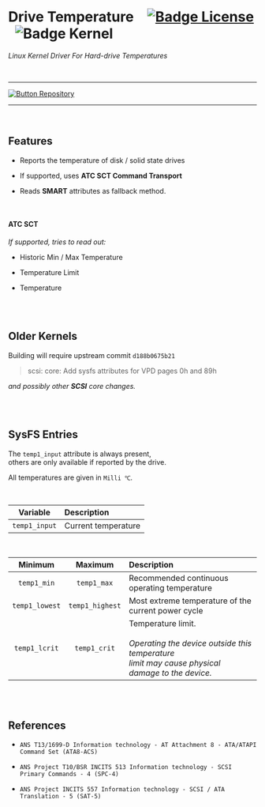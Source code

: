 
# Drive Temperature [![Badge License]][License] ![Badge Kernel]

*Linux Kernel Driver For Hard-drive Temperatures*

<br>

---

[![Button Repository]][Repository]

---

<br>

## Features

- Reports the temperature of disk / solid state drives

- If supported, uses **ATC SCT Command Transport**

- Reads **SMART** attributes as fallback method.

<br>

#### ATC SCT

*If supported, tries to read out:*

- Historic Min / Max Temperature

- Temperature Limit

- Temperature
		
<br>
<br>

## Older Kernels

Building will require upstream commit `d188b0675b21`

> scsi: core: Add sysfs attributes for VPD pages 0h and 89h

*and possibly other **SCSI** core changes.*

<br>
<br>

## SysFS Entries

The `temp1_input` attribute is always present, <br>
others are only available if reported by the drive.

All temperatures are given in `Milli ℃`.

<br>

| Variable | Description
|:--------:|:-----------
| `temp1_input` | Current temperature

<br>

| Minimum | Maximum | Description
|:-------:|:-------:|:-----------
| `temp1_min` | `temp1_max` | Recommended continuous operating temperature
| `temp1_lowest` |  `temp1_highest` | Most extreme temperature of the current power cycle
| `temp1_lcrit` | `temp1_crit` | Temperature limit. <br><br> *Operating the device outside this temperature <br>limit may cause physical damage to the device.*

<br>
<br>

## References

- `ANS T13/1699-D Information technology - AT Attachment 8 - ATA/ATAPI Command Set (ATA8-ACS)`

- `ANS Project T10/BSR INCITS 513
Information technology - SCSI Primary Commands - 4 (SPC-4)`

- `ANS Project INCITS 557
Information technology - SCSI / ATA Translation - 5 (SAT-5)`

<br>


<!----------------------------------------------------------------------------->

[Button Repository]: https://img.shields.io/badge/The_Repository-37a779?style=for-the-badge

[Badge License]: https://img.shields.io/badge/License-GPL_2-blue.svg?style=for-the-badge
[Badge Kernel]: https://img.shields.io/badge/Linux_Kernel-5.5+-427819.svg?style=for-the-badge

[Repository]: https://github.com/groeck/drivetemp

[License]: LICENSE
